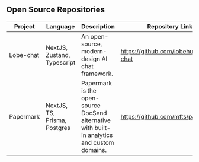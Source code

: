 ## **Open Source Repositories**

| Project   | Language                     | Description                                                                                  | Repository Link                      |
| --------- | ---------------------------- | -------------------------------------------------------------------------------------------- | ------------------------------------ |
| Lobe-chat | NextJS, Zustand, Typescript  | An open-source, modern-design AI chat framework.                                             | https://github.com/lobehub/lobe-chat |
| Papermark | NextJS, TS, Prisma, Postgres | Papermark is the open-source DocSend alternative with built-in analytics and custom domains. | https://github.com/mfts/papermark    |
